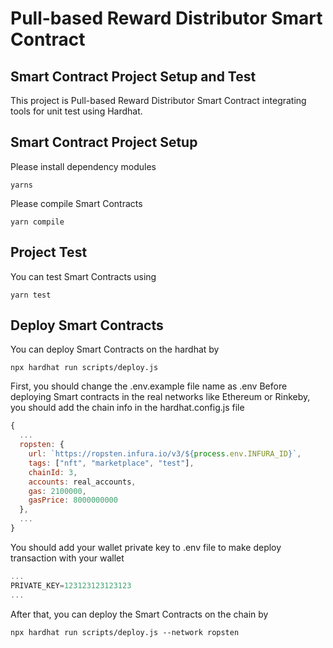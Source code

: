 # Pull-based Reward Distributor Smart Contract

## Smart Contract Project Setup and Test

This project is Pull-based Reward Distributor Smart Contract integrating tools for unit test using Hardhat.

## Smart Contract Project Setup

Please install dependency modules
```shell
yarns
```

Please compile Smart Contracts
```shell
yarn compile
```

## Project Test

You can test Smart Contracts using
```shell
yarn test
```

## Deploy Smart Contracts

You can deploy Smart Contracts on the hardhat by
```shell
npx hardhat run scripts/deploy.js
```

First, you should change the .env.example file name as .env
Before deploying Smart contracts in the real networks like Ethereum or Rinkeby, you should add the chain info in the hardhat.config.js file

```javascript
{
  ...
  ropsten: {
    url: `https://ropsten.infura.io/v3/${process.env.INFURA_ID}`,
    tags: ["nft", "marketplace", "test"],
    chainId: 3,
    accounts: real_accounts,
    gas: 2100000,
    gasPrice: 8000000000
  },
  ...
}
```

You should add your wallet private key to .env file to make deploy transaction with your wallet

```javascript
...
PRIVATE_KEY=123123123123123
...
```

After that, you can deploy the Smart Contracts on the chain by

```shell
npx hardhat run scripts/deploy.js --network ropsten
```